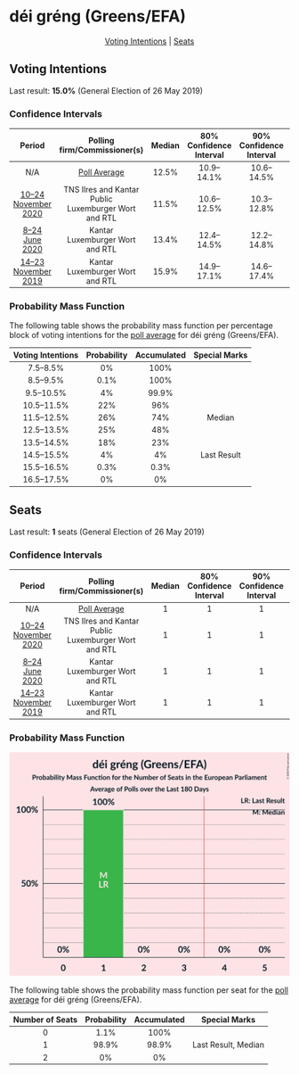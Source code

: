 # déi gréng (Greens/EFA)

<p align="center"><a href="#voting-intentions">Voting Intentions</a> | <a href="#seats">Seats</a></p>

## Voting Intentions

Last result: **15.0%** (General Election of 26 May 2019)

### Confidence Intervals

| Period     | Polling firm/Commissioner(s) | Median | 80% Confidence Interval | 90% Confidence Interval | 95% Confidence Interval | 99% Confidence Interval |
|:----------:|:----------------:|:-----------:|:-----------------------:|:-----------------------:|:-----------------------:|:-----------------------:|
| N/A | [Poll Average](average.html) | 12.5% | 10.9–14.1% | 10.6–14.5% | 10.4–14.8% | 9.9–15.4% |
| [10–24 November 2020](2020-11-24-TNSIlresandKantarPublic.html) | TNS Ilres and Kantar Public <br> Luxemburger Wort and RTL | 11.5% | 10.6–12.5% | 10.3–12.8% | 10.1–13.0% | 9.7–13.5% |
| [8–24 June 2020](2020-06-24-Kantar.html) | Kantar <br> Luxemburger Wort and RTL | 13.4% | 12.4–14.5% | 12.2–14.8% | 11.9–15.1% | 11.5–15.6% |
| [14–23 November 2019](2019-11-23-Kantar.html) | Kantar <br> Luxemburger Wort and RTL | 15.9% | 14.9–17.1% | 14.6–17.4% | 14.3–17.7% | 13.8–18.2% |

### Probability Mass Function

The following table shows the probability mass function per percentage block of voting intentions for the [poll average](average.html) for déi gréng (Greens/EFA).

| Voting Intentions | Probability | Accumulated | Special Marks |
|:-----------------:|:-----------:|:-----------:|:-------------:|
| 7.5–8.5% | 0% | 100% |  |
| 8.5–9.5% | 0.1% | 100% |  |
| 9.5–10.5% | 4% | 99.9% |  |
| 10.5–11.5% | 22% | 96% |  |
| 11.5–12.5% | 26% | 74% | Median |
| 12.5–13.5% | 25% | 48% |  |
| 13.5–14.5% | 18% | 23% |  |
| 14.5–15.5% | 4% | 4% | Last Result |
| 15.5–16.5% | 0.3% | 0.3% |  |
| 16.5–17.5% | 0% | 0% |  |


## Seats

Last result: **1** seats (General Election of 26 May 2019)

### Confidence Intervals

| Period     | Polling firm/Commissioner(s) | Median | 80% Confidence Interval | 90% Confidence Interval | 95% Confidence Interval | 99% Confidence Interval |
|:----------:|:----------------:|:------:|:-----------------------:|:-----------------------:|:-----------------------:|:-----------------------:|
| N/A | [Poll Average](average.html) | 1 | 1 | 1 | 1 | 0–1 |
| [10–24 November 2020](2020-11-24-TNSIlresandKantarPublic.html) | TNS Ilres and Kantar Public <br> Luxemburger Wort and RTL | 1 | 1 | 1 | 1 | 0–1 |
| [8–24 June 2020](2020-06-24-Kantar.html) | Kantar <br> Luxemburger Wort and RTL | 1 | 1 | 1 | 1 | 1 |
| [14–23 November 2019](2019-11-23-Kantar.html) | Kantar <br> Luxemburger Wort and RTL | 1 | 1 | 1 | 1 | 1 |

### Probability Mass Function

![Graph with seats probability mass function not yet produced](average-seats-pmf-déigrénggreensefa.png "Seats Probability Mass Function")

The following table shows the probability mass function per seat for the [poll average](average.html) for déi gréng (Greens/EFA).

| Number of Seats | Probability | Accumulated | Special Marks |
|:---------------:|:-----------:|:-----------:|:-------------:|
| 0 | 1.1% | 100% |  |
| 1 | 98.9% | 98.9% | Last Result, Median |
| 2 | 0% | 0% |  |


